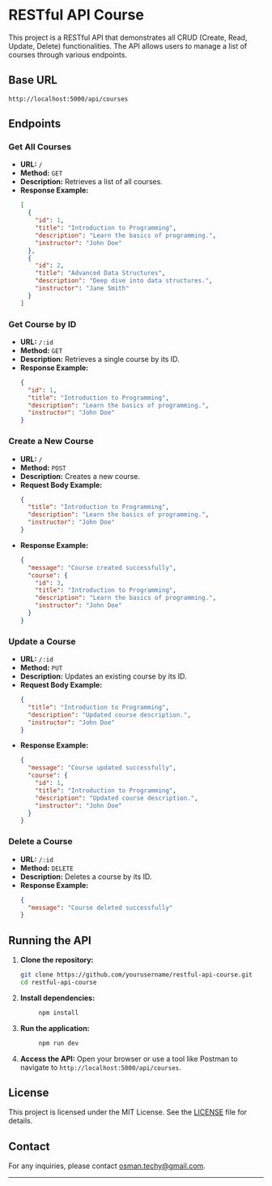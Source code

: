 # RESTful API Course

This project is a RESTful API that demonstrates all CRUD (Create, Read, Update, Delete) functionalities. The API allows users to manage a list of courses through various endpoints.

## Base URL

```
http://localhost:5000/api/courses
```

## Endpoints

### Get All Courses

- **URL:** `/`
- **Method:** `GET`
- **Description:** Retrieves a list of all courses.
- **Response Example:**
  ```json
  [
    {
      "id": 1,
      "title": "Introduction to Programming",
      "description": "Learn the basics of programming.",
      "instructor": "John Doe"
    },
    {
      "id": 2,
      "title": "Advanced Data Structures",
      "description": "Deep dive into data structures.",
      "instructor": "Jane Smith"
    }
  ]
  ```

### Get Course by ID

- **URL:** `/:id`
- **Method:** `GET`
- **Description:** Retrieves a single course by its ID.
- **Response Example:**
  ```json
  {
    "id": 1,
    "title": "Introduction to Programming",
    "description": "Learn the basics of programming.",
    "instructor": "John Doe"
  }
  ```

### Create a New Course

- **URL:** `/`
- **Method:** `POST`
- **Description:** Creates a new course.
- **Request Body Example:**
  ```json
  {
    "title": "Introduction to Programming",
    "description": "Learn the basics of programming.",
    "instructor": "John Doe"
  }
  ```
- **Response Example:**
  ```json
  {
    "message": "Course created successfully",
    "course": {
      "id": 3,
      "title": "Introduction to Programming",
      "description": "Learn the basics of programming.",
      "instructor": "John Doe"
    }
  }
  ```

### Update a Course

- **URL:** `/:id`
- **Method:** `PUT`
- **Description:** Updates an existing course by its ID.
- **Request Body Example:**
  ```json
  {
    "title": "Introduction to Programming",
    "description": "Updated course description.",
    "instructor": "John Doe"
  }
  ```
- **Response Example:**
  ```json
  {
    "message": "Course updated successfully",
    "course": {
      "id": 1,
      "title": "Introduction to Programming",
      "description": "Updated course description.",
      "instructor": "John Doe"
    }
  }
  ```

### Delete a Course

- **URL:** `/:id`
- **Method:** `DELETE`
- **Description:** Deletes a course by its ID.
- **Response Example:**
  ```json
  {
    "message": "Course deleted successfully"
  }
  ```

## Running the API

1. **Clone the repository:**
   ```sh
   git clone https://github.com/yourusername/restful-api-course.git
   cd restful-api-course
   ```

2. **Install dependencies:**
   ```sh
        npm install
   ```

3. **Run the application:**
   ```sh
        npm run dev
   ```

4. **Access the API:**
   Open your browser or use a tool like Postman to navigate to `http://localhost:5000/api/courses`.

## License

This project is licensed under the MIT License. See the [LICENSE](LICENSE) file for details.

## Contact

For any inquiries, please contact [osman.techy@gmail.com](mailto:osman.techy@gmail.com).

---

 